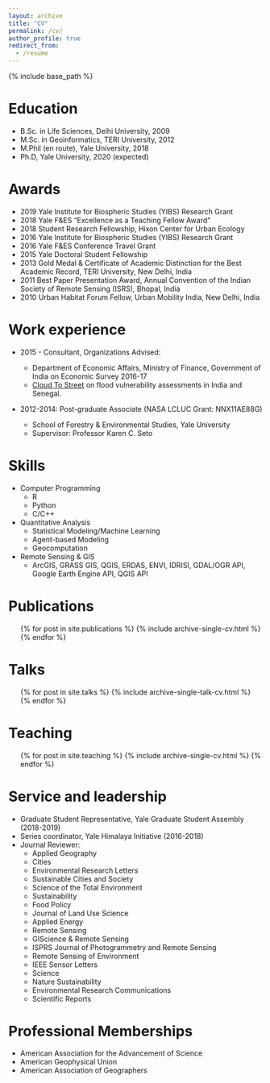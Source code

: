 ```yaml
---
layout: archive
title: "CV"
permalink: /cv/
author_profile: true
redirect_from:
  - /resume
---
```


{% include base_path %}

Education
======
* B.Sc. in Life Sciences, Delhi University, 2009
* M.Sc. in Geoinformatics, TERI University, 2012
* M.Phil (en route), Yale University, 2018
* Ph.D, Yale University, 2020 (expected)

Awards
======
* 2019 Yale Institute for Biospheric Studies (YIBS) Research Grant* 2018 Yale F&ES “Excellence as a Teaching Fellow Award”* 2018 Student Research Fellowship, Hixon Center for Urban Ecology* 2016 Yale Institute for Biospheric Studies (YIBS) Research Grant* 2016 Yale F&ES Conference Travel Grant* 2015 Yale Doctoral Student Fellowship* 2013 Gold Medal & Certificate of Academic Distinction for the Best Academic Record, TERI University, New Delhi, India* 2011 Best Paper Presentation Award, Annual Convention of the Indian Society of Remote Sensing (ISRS), Bhopal, India* 2010 Urban Habitat Forum Fellow, Urban Mobility India, New Delhi, India

Work experience
======
* 2015 - Consultant, Organizations Advised:
  * Department of Economic Affairs, Ministry of Finance, Government of India on Economic Survey 2016-17
  * [Cloud To Street](https://www.cloudtostreet.info/) on flood vulnerability assessments in India and Senegal.

* 2012-2014: Post-graduate Associate (NASA LCLUC Grant: NNX11AE88G)
  * School of Forestry & Environmental Studies, Yale University
  * Supervisor: Professor Karen C. Seto
  
Skills
======
* Computer Programming
  * R
  * Python
  * C/C++
* Quantitative Analysis
  * Statistical Modeling/Machine Learning
  * Agent-based Modeling
  * Geocomputation
* Remote Sensing & GIS
  * ArcGIS, GRASS GIS, QGIS, ERDAS, ENVI, IDRISI, GDAL/OGR API, Google Earth Engine API, QGIS API

Publications
======
  <ul>{% for post in site.publications %}
    {% include archive-single-cv.html %}
  {% endfor %}</ul>
  
Talks
======
  <ul>{% for post in site.talks %}
    {% include archive-single-talk-cv.html %}
  {% endfor %}</ul>
  
Teaching
======
  <ul>{% for post in site.teaching %}
    {% include archive-single-cv.html %}
  {% endfor %}</ul>
  
Service and leadership
======
* Graduate Student Representative, Yale Graduate Student Assembly (2018-2019)
* Series coordinator, Yale Himalaya Initiative (2016-2018)
* Journal Reviewer:
  * Applied Geography
  * Cities
  * Environmental Research Letters
  * Sustainable Cities and Society
  * Science of the Total Environment
  * Sustainability
  * Food Policy
  * Journal of Land Use Science
  * Applied Energy
  * Remote Sensing
  * GIScience & Remote Sensing
  * ISPRS Journal of Photogrammetry and Remote Sensing
  * Remote Sensing of Environment
  * IEEE Sensor Letters
  * Science
  * Nature Sustainability
  * Environmental Research Communications
  * Scientific Reports


Professional Memberships
======
* American Association for the Advancement of Science
* American Geophysical Union
* American Association of Geographers
